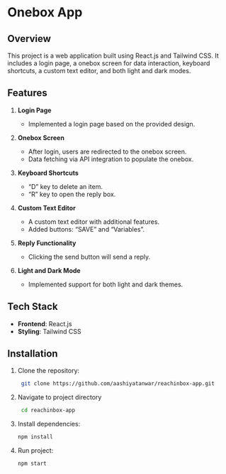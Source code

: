 # Onebox App

## Overview

This project is a web application built using React.js and Tailwind CSS. It includes a login page, a onebox screen for data interaction, keyboard shortcuts, a custom text editor, and both light and dark modes.

## Features

1. **Login Page**
   - Implemented a login page based on the provided design.

2. **Onebox Screen**
   - After login, users are redirected to the onebox screen.
   - Data fetching via API integration to populate the onebox.

3. **Keyboard Shortcuts**
   - “D” key to delete an item.
   - “R” key to open the reply box.

4. **Custom Text Editor**
   - A custom text editor with additional features.
   - Added buttons: “SAVE” and “Variables”.

5. **Reply Functionality**
   - Clicking the send button will send a reply.

6. **Light and Dark Mode**
   - Implemented support for both light and dark themes.

## Tech Stack

- **Frontend**: React.js
- **Styling**: Tailwind CSS

## Installation

1. Clone the repository:
   ```bash
    git clone https://github.com/aashiyatanwar/reachinbox-app.git

2. Navigate to project directory
   ```bash
    cd reachinbox-app

3. Install dependencies:
   ```bash
   npm install

4. Run project:
   ```bash
   npm start